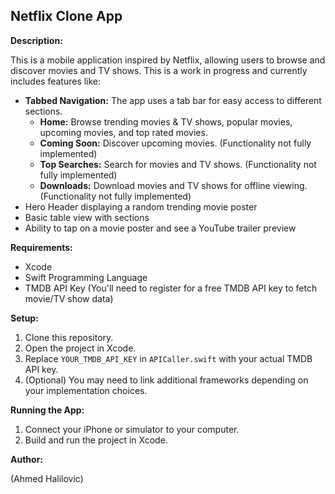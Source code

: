 ## Netflix Clone App

**Description:** 

This is a mobile application inspired by Netflix, allowing users to browse and discover movies and TV shows.  This is a work in progress and currently includes features like:

* **Tabbed Navigation:** The app uses a tab bar for easy access to different sections.
    * **Home:** Browse trending movies & TV shows, popular movies, upcoming movies, and top rated movies.
    * **Coming Soon:** Discover upcoming movies. (Functionality not fully implemented)
    * **Top Searches:** Search for movies and TV shows. (Functionality not fully implemented)
    * **Downloads:** Download movies and TV shows for offline viewing. (Functionality not fully implemented)
* Hero Header displaying a random trending movie poster
* Basic table view with sections
* Ability to tap on a movie poster and see a YouTube trailer preview

**Requirements:**

* Xcode 
* Swift Programming Language
* TMDB API Key  (You'll need to register for a free TMDB API key to fetch movie/TV show data)

**Setup:**

1. Clone this repository.
2. Open the project in Xcode.
3. Replace `YOUR_TMDB_API_KEY` in `APICaller.swift` with your actual TMDB API key. 
4. (Optional) You may need to link additional frameworks depending on your implementation choices.

**Running the App:**

1. Connect your iPhone or simulator to your computer.
2. Build and run the project in Xcode.


**Author:**

(Ahmed Halilovic)
